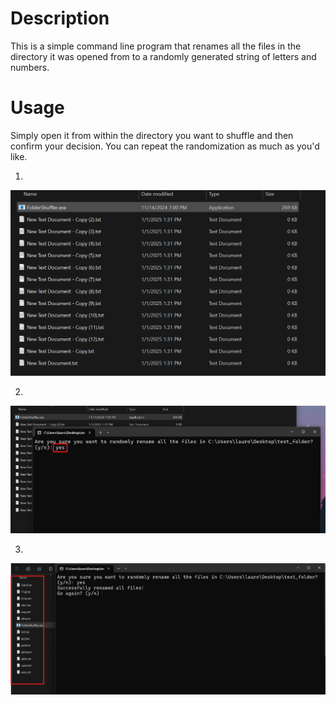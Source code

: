 # Description

This is a simple command line program that renames all the files in the directory it was opened from to a randomly generated string of letters and numbers.

# Usage

Simply open it from within the directory you want to shuffle and then confirm your decision. You can repeat the randomization as much as you'd like.

1.
![Step 1](https://github.com/laurovborges/folder-shuffler/blob/main/images/foldershuffler_step1.png)

2.
![Step 1](https://github.com/laurovborges/folder-shuffler/blob/main/images/foldershuffler_step2.png)

3.
![Step 1](https://github.com/laurovborges/folder-shuffler/blob/main/images/foldershuffler_step3.png)
